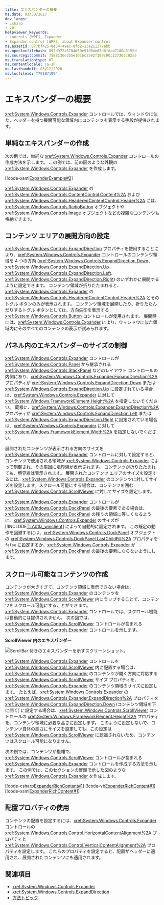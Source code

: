 ```yaml
---
title: エキスパンダーの概要
ms.date: 03/30/2017
dev_langs:
- csharp
- vb
helpviewer_keywords:
- controls [WPF], Expander
- Expander control [WPF], about Expander control
ms.assetid: 877bf425-0e54-49ec-8fd2-13a211377abb
ms.openlocfilehash: 892d972a5704d50e91d04e05d6fdea7180a3155d
ms.sourcegitcommit: 7588136e355e10cbc2582f389c90c127363c02a5
ms.translationtype: HT
ms.contentlocale: ja-JP
ms.lasthandoff: 03/12/2020
ms.locfileid: "79187109"
---
```

# <a name="expander-overview"></a>エキスパンダーの概要
<xref:System.Windows.Controls.Expander> コントロールでは、ウィンドウに似た、ヘッダーを持つ展開可能な領域内にコンテンツを表示する手段が提供されます。  

<a name="CreatinganExpanderinXAML"></a>
## <a name="creating-a-simple-expander"></a>単純なエキスパンダーの作成  
 次の例では、単純な <xref:System.Windows.Controls.Expander> コントロールの作成方法を示します。 この例では、前の図のような外観の <xref:System.Windows.Controls.Expander> を作成します。  
  
 [!code-xaml[ExpanderExample#2](~/samples/snippets/csharp/VS_Snippets_Wpf/ExpanderExample/CSharp/Page1.xaml#2)]  
  
 <xref:System.Windows.Controls.Expander> の <xref:System.Windows.Controls.ContentControl.Content%2A> および <xref:System.Windows.Controls.HeaderedContentControl.Header%2A> には、<xref:System.Windows.Controls.RadioButton> オブジェクトや <xref:System.Windows.Controls.Image> オブジェクトなどの複雑なコンテンツも格納できます。  
  
<a name="SettingtheDirectionoftheExpandingWindow"></a>
## <a name="setting-the-direction-of-the-expanding-content-area"></a>コンテンツ エリアの展開方向の設定  
 <xref:System.Windows.Controls.ExpandDirection> プロパティを使用することにより、<xref:System.Windows.Controls.Expander> コントロールのコンテンツ領域を 4 つの方向 (<xref:System.Windows.Controls.ExpandDirection.Down>、<xref:System.Windows.Controls.ExpandDirection.Up>、<xref:System.Windows.Controls.ExpandDirection.Left>、<xref:System.Windows.Controls.ExpandDirection.Right>) のいずれかに展開するように設定できます。 コンテンツ領域が折りたたまれると、<xref:System.Windows.Controls.Expander> の <xref:System.Windows.Controls.HeaderedContentControl.Header%2A> とそのトグル ボタンのみが表示されます。 コンテンツ領域を展開したり、折りたたんだりするトグル ボタンとしては、方向矢印を表示する <xref:System.Windows.Controls.Button> コントロールが使用されます。 展開時には、<xref:System.Windows.Controls.Expander> により、ウィンドウに似た領域内にそのすべてのコンテンツの表示が試みられます。  
  
<a name="SettingSizeDimensionsonanExpanderinaPanel"></a>
## <a name="controlling-the-size-of-an-expander-in-a-panel"></a>パネル内のエキスパンダーのサイズの制御  
 <xref:System.Windows.Controls.Expander> コントロールが <xref:System.Windows.Controls.Panel> から継承される <xref:System.Windows.Controls.StackPanel> などのレイアウト コントロールの内側にあり、<xref:System.Windows.Controls.Expander.ExpandDirection%2A> プロパティが <xref:System.Windows.Controls.ExpandDirection.Down> または <xref:System.Windows.Controls.ExpandDirection.Up> に設定されている場合は、<xref:System.Windows.Controls.Expander> に対して <xref:System.Windows.FrameworkElement.Height%2A> を指定しないでください。 同様に、<xref:System.Windows.Controls.Expander.ExpandDirection%2A> プロパティが <xref:System.Windows.Controls.ExpandDirection.Left> または <xref:System.Windows.Controls.ExpandDirection.Right> に設定されている場合は、<xref:System.Windows.Controls.Expander> に対して <xref:System.Windows.FrameworkElement.Width%2A> を指定しないでください。  
  
 展開されたコンテンツが表示される方向のサイズを <xref:System.Windows.Controls.Expander> コントロールに対して設定すると、コンテンツで使用される領域が <xref:System.Windows.Controls.Expander> によって制御され、その周囲に境界線が表示されます。 コンテンツが折りたたまれても、境界線は表示されます。 展開されたコンテンツ エリアのサイズを設定するには、<xref:System.Windows.Controls.Expander> のコンテンツに対してサイズを設定します。スクロール可能にする場合は、コンテンツを囲む <xref:System.Windows.Controls.ScrollViewer> に対してサイズを設定します。  
  
 <xref:System.Windows.Controls.Expander> コントロールが <xref:System.Windows.Controls.DockPanel> の最後の要素である場合は、<xref:System.Windows.Controls.DockPanel> の残りの領域に等しくなるように、<xref:System.Windows.Controls.Expander> のサイズが [!INCLUDE[TLA#tla_winclient](../../../../includes/tlasharptla-winclient-md.md)] によって自動的に設定されます。 この既定の動作を回避するには、<xref:System.Windows.Controls.DockPanel> オブジェクトの <xref:System.Windows.Controls.DockPanel.LastChildFill%2A> プロパティを `false` に設定するか、<xref:System.Windows.Controls.Expander> が <xref:System.Windows.Controls.DockPanel> の最後の要素にならないようにします。  
  
<a name="CreatingScrollableContent"></a>
## <a name="creating-scrollable-content"></a>スクロール可能なコンテンツの作成  
 コンテンツが大きすぎて、コンテンツ領域に表示できない場合は、<xref:System.Windows.Controls.Expander> のコンテンツを <xref:System.Windows.Controls.ScrollViewer> 内にラップすることで、コンテンツをスクロール可能にすることができます。 <xref:System.Windows.Controls.Expander> コントロールでは、スクロール機能は自動的には提供されません。 次の図では、<xref:System.Windows.Controls.ScrollViewer> コントロールが含まれる <xref:System.Windows.Controls.Expander> コントロールを示します。  
  
 **ScrollViewer 内のエキスパンダー**  
  
 ![ScrollBar 付きのエキスパンダーを示すスクリーンショット。](./media/expander-overview/expander-scrollbar-control.jpg)  
  
 <xref:System.Windows.Controls.Expander> コントロールを <xref:System.Windows.Controls.ScrollViewer> 内に配置する場合は、<xref:System.Windows.Controls.Expander> のコンテンツが開く方向に対応する <xref:System.Windows.Controls.ScrollViewer> サイズ プロパティを、<xref:System.Windows.Controls.Expander> のコンテンツ領域のサイズに設定します。 たとえば、<xref:System.Windows.Controls.Expander> の <xref:System.Windows.Controls.Expander.ExpandDirection%2A> プロパティを <xref:System.Windows.Controls.ExpandDirection.Down> (コンテンツ領域を下に開く) に設定する場合は、<xref:System.Windows.Controls.ScrollViewer> コントロールの <xref:System.Windows.FrameworkElement.Height%2A> プロパティを、コンテンツ領域に必要な高さに設定します。 このように設定しないで、コンテンツ自体の高さにサイズを設定しても、この設定は <xref:System.Windows.Controls.ScrollViewer> に認識されないため、コンテンツはスクロール可能になりません。  
  
 次の例では、コンテンツが複雑で、<xref:System.Windows.Controls.ScrollViewer> コントロールが含まれる <xref:System.Windows.Controls.Expander> コントロールを作成する方法を示します。 この例では、このセクションの冒頭で示した図のような <xref:System.Windows.Controls.Expander> を作成します。  
  
 [!code-csharp[ExpanderRichContent#1](~/samples/snippets/csharp/VS_Snippets_Wpf/ExpanderRichContent/CSharp/Window1.xaml.cs#1)]
 [!code-vb[ExpanderRichContent#1](~/samples/snippets/visualbasic/VS_Snippets_Wpf/ExpanderRichContent/VisualBasic/Window1.xaml.vb#1)]
 [!code-xaml[ExpanderRichContent#1](~/samples/snippets/csharp/VS_Snippets_Wpf/ExpanderRichContent/CSharp/Window1.xaml#1)]  
  
<a name="UsingtheAlignmentProperties"></a>
## <a name="using-the-alignment-properties"></a>配置プロパティの使用  
 コンテンツの配置を設定するには、<xref:System.Windows.Controls.Expander> コントロールの <xref:System.Windows.Controls.Control.HorizontalContentAlignment%2A> プロパティと <xref:System.Windows.Controls.Control.VerticalContentAlignment%2A> プロパティを設定します。 これらのプロパティを設定すると、配置がヘッダーに適用され、展開されたコンテンツにも適用されます。  
  
## <a name="see-also"></a>関連項目

- <xref:System.Windows.Controls.Expander>
- <xref:System.Windows.Controls.ExpandDirection>
- [方法トピック](expander-how-to-topics.md)
